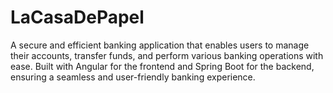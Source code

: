 # LaCasaDePapel
 A secure and efficient banking application that enables users to manage their accounts, transfer funds, and perform various banking operations with ease. Built with Angular for the frontend and Spring Boot for the backend, ensuring a seamless and user-friendly banking experience.
